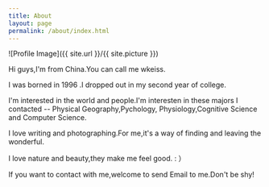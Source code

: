 ```yaml
---
title: About
layout: page
permalink: /about/index.html
---
```

![Profile Image]({{ site.url }}/{{ site.picture }})

Hi guys,I'm from China.You can call me wkeiss.

I was borned in 1996 .I dropped out in my second year of college.

I'm interested in the world and people.I'm interesten in these majors I contacted -- Physical Geography,Pychology, Physiology,Cognitive Science and Computer Science.

I love writing and photographing.For me,it's a way of finding and leaving the wonderful.

I love nature and beauty,they make me feel good. : ）

If you want to contact with me,welcome to send Email to me.Don't be shy!
